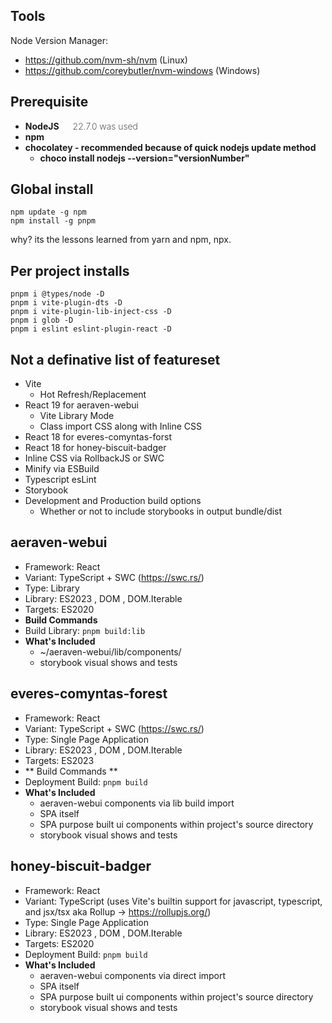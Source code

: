 Tools
---------
Node Version Manager:
 - https://github.com/nvm-sh/nvm (Linux) 
 - https://github.com/coreybutler/nvm-windows (Windows)

Prerequisite 
---
* **NodeJS** <span style="margin-left: 18px; font-weight:200">22.7.0 was used</span>
* **npm**
* **chocolatey - recommended because of quick nodejs update method** 
	* **choco install nodejs --version="versionNumber"** 

Global install
--------------
```
npm update -g npm
npm install -g pnpm
```

<span class=".expanse"><span class=".travel">why?</span> its the lessons learned from yarn and npm, npx. </span>

Per project installs
--------------------
```
pnpm i @types/node -D
pnpm i vite-plugin-dts -D
pnpm i vite-plugin-lib-inject-css -D
pnpm i glob -D
pnpm i eslint eslint-plugin-react -D
```

Not a definative list of featureset
---
* Vite
	* Hot Refresh/Replacement
* React 19 for aeraven-webui
	* Vite Library Mode
	* Class import CSS along with Inline CSS
* React 18 for everes-comyntas-forst
* React 18 for honey-biscuit-badger
* Inline CSS via RollbackJS or SWC
* Minify via ESBuild
* Typescript esLint
* Storybook
* Development and Production build options 
	* Whether or not to include storybooks in output bundle/dist

aeraven-webui
-------------
* Framework: React
* Variant: TypeScript + SWC (https://swc.rs/)
* Type: Library
* Library: ES2023 , DOM , DOM.Iterable
* Targets: ES2020
* **Build Commands**
* Build Library: ``` pnpm build:lib ```
 * **What's Included**
    * ~/aeraven-webui/lib/components/
    * storybook visual shows and tests

everes-comyntas-forest
----------------------
* Framework: React
* Variant: TypeScript + SWC (https://swc.rs/)
* Type: Single Page Application
* Library: ES2023 , DOM , DOM.Iterable
* Targets: ES2023
* ** Build Commands **
* Deployment Build: ``` pnpm build ```
 * **What's Included**
    * aeraven-webui components via lib build import
    * SPA itself
    * SPA purpose built ui components within project's source directory
    * storybook visual shows and tests

honey-biscuit-badger
--------------------
* Framework: React
* Variant: TypeScript (uses Vite's builtin support for javascript, typescript, and jsx/tsx aka Rollup -> https://rollupjs.org/)
* Type: Single Page Application
* Library: ES2023 , DOM , DOM.Iterable
* Targets: ES2020
* Deployment Build: ``` pnpm build ```
 * **What's Included**
    * aeraven-webui components via direct import
    * SPA itself
    * SPA purpose built ui components within project's source directory
    * storybook visual shows and tests
